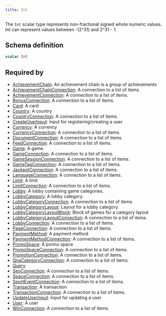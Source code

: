 ```yaml
---
title: Int
---
```


The `Int` scalar type represents non-fractional signed whole numeric
values. Int can represent values between -(2^31) and 2^31 - 1. 

## Schema definition
```graphql
scalar Int
```

## Required by
* [AchievementChain](graphql/schema/achievementchain.md): An achievement chain is a group of achievements
* [AchievementChainConnection](graphql/schema/achievementchainconnection.md): A connection to a list of items.
* [AchievementConnection](graphql/schema/achievementconnection.md): A connection to a list of items.
* [BonusConnection](graphql/schema/bonusconnection.md): A connection to a list of items.
* [Card](graphql/schema/card.md): A card
* [Country](graphql/schema/country.md): A country
* [CountryConnection](graphql/schema/countryconnection.md): A connection to a list of items.
* [CreateUserInput](graphql/schema/createuserinput.md): Input for registering/creating a user
* [Currency](graphql/schema/currency.md): A currency
* [CurrencyConnection](graphql/schema/currencyconnection.md): A connection to a list of items.
* [DocumentConnection](graphql/schema/documentconnection.md): A connection to a list of items.
* [FeedConnection](graphql/schema/feedconnection.md): A connection to a list of items.
* [Game](graphql/schema/game.md): A game.
* [GameConnection](graphql/schema/gameconnection.md): A connection to a list of items.
* [GameSessionConnection](graphql/schema/gamesessionconnection.md): A connection to a list of items.
* [GameTagConnection](graphql/schema/gametagconnection.md): A connection to a list of items.
* [JackpotConnection](graphql/schema/jackpotconnection.md): A connection to a list of items.
* [LanguageConnection](graphql/schema/languageconnection.md): A connection to a list of items.
* [Limit](graphql/schema/limit.md): A limit
* [LimitConnection](graphql/schema/limitconnection.md): A connection to a list of items.
* [Lobby](graphql/schema/lobby.md): A lobby containing game categories.
* [LobbyCategory](graphql/schema/lobbycategory.md): A lobby category.
* [LobbyCategoryConnection](graphql/schema/lobbycategoryconnection.md): A connection to a list of items.
* [LobbyCategoryLayout](graphql/schema/lobbycategorylayout.md): Layout for a lobby category.
* [LobbyCategoryLayoutBlock](graphql/schema/lobbycategorylayoutblock.md): Block of games for a category layout
* [LobbyCategoryLayoutConnection](graphql/schema/lobbycategorylayoutconnection.md): A connection to a list of items.
* [LobbyConnection](graphql/schema/lobbyconnection.md): A connection to a list of items.
* [PageConnection](graphql/schema/pageconnection.md): A connection to a list of items.
* [PaymentMethod](graphql/schema/paymentmethod.md): A payment method
* [PaymentMethodConnection](graphql/schema/paymentmethodconnection.md): A connection to a list of items.
* [PromoSpace](graphql/schema/promospace.md): A promo space
* [PromoSpaceConnection](graphql/schema/promospaceconnection.md): A connection to a list of items.
* [PromotionConnection](graphql/schema/promotionconnection.md): A connection to a list of items.
* [QnaCategoryConnection](graphql/schema/qnacategoryconnection.md): A connection to a list of items.
* [Query](graphql/schema/query.md)
* [SeoConnection](graphql/schema/seoconnection.md): A connection to a list of items.
* [SpaceConnection](graphql/schema/spaceconnection.md): A connection to a list of items.
* [SportEventConnection](graphql/schema/sporteventconnection.md): A connection to a list of items.
* [Transaction](graphql/schema/transaction.md): A transaction
* [TransactionConnection](graphql/schema/transactionconnection.md): A connection to a list of items.
* [UpdateUserInput](graphql/schema/updateuserinput.md): Input for updating a user
* [User](graphql/schema/user.md): A user
* [WinConnection](graphql/schema/winconnection.md): A connection to a list of items.
